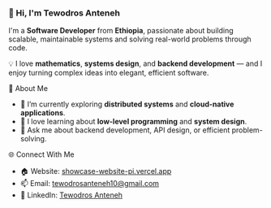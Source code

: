 ### 👋 Hi, I'm **Tewodros Anteneh**

I'm a **Software Developer** from **Ethiopia**, passionate about building scalable, maintainable systems and solving real-world problems through code.

💡 I love **mathematics**, **systems design**, and **backend development** — and I enjoy turning complex ideas into elegant, efficient software.

🚀 About Me
- 🧩 I’m currently exploring **distributed systems** and **cloud-native applications**.
- 🌱 I love learning about **low-level programming** and **system design**.
- 💬 Ask me about backend development, API design, or efficient problem-solving.


 🌐 Connect With Me
- 🏠 Website: [showcase-website-pi.vercel.app](https://showcase-website-pi.vercel.app/)
- 📫 Email: [tewodrosanteneh10@gmail.com](mailto:tewodrosanteneh10@gmail.com)
- 💼 LinkedIn: [Tewodros Anteneh](https://www.linkedin.com/in/tewodros-anteneh-137304370/)

